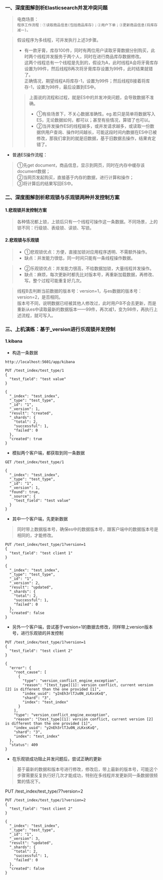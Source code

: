 ### 一、深度图解剖析Elasticsearch并发冲突问题
>电商场景：  
`程序工作流程：①读取商品信息(包括商品库存)；②用户下单；③更新商品信息(将库存减一)。`


>假设程序为多线程，可并发执行上述3步骤。
>- 有一款牙膏，库存100件，同时有两位用户读取牙膏数据分别购买，此时两个线程并发服务于两个人，同时在进行商品库存数据修改。  
这两个线程总有一个线程是先到的，假设为A，此时线程A会将牙膏库存设置为99件，然后线程B再次将牙膏库存设置为99件，此时结果就错了。  
正确情况，期望线程A将库存-1，设置为99件；然后线程B接着将库存-1，设置为98件，最后设置到ES中。  
>>上面说的流程和过程，就是ES中的并发冲突问题，会导致数据不准确。  
>>- ①有些场景下，不关心数据准确性。eg.若只是简单将数据写入ES，无论数据如何，都可以；甚至有些情况，算错了也可以。
>>- ②当并发操作ES的线程越多，或并发请求越多，或读取一份数据供用户查询、操作时间越长，可能这段时间内数据在ES中已被修改，那我们拿到的就是旧数据，基于旧数据去操作，结果肯定错了。

- 普通ES操作流程：  
>①先get document，商品信息，显示到网页，同时在内存中缓存该document数据；  
②当网页发起购买，直接基于内存的数据，进行计算和操作；  
③将计算后的结果写回ES中。

### 二、深度图解剖析悲观锁与乐观锁两种并发控制方案
#### 1.悲观锁并发控制方案
>各种情况都上锁，上锁后只有一个线程可操作这一条数据。不同场景，上的锁不同：行级锁、表级锁、读锁、写锁。

#### 2.悲观锁与乐观锁
>- ①悲观锁优点：方便，直接加锁对应用程序透明、不需额外操作。  
>- 缺点：并发能力很低，同一时间只能有一条线程操作数据。  

>- ②乐观锁优点：并发能力很高，不给数据加锁，大量线程并发操作。
>- 缺点：麻烦，每次更新时都先比对版本号，再重新加载数据，再修改、写。整个过程可能重复好几次。

>线程B去判断当前数据的版本号：version=1，与es数据的版本号：version=2，是否相同。  
版本号不同，说明数据已经被其他人修改过，此时用户B不会去更新，而是重新从es中读取最新的数据版本——99件，再次减1，变为98件，再执行上述流程，就可写入。

### 三、上机演练：基于_version进行乐观锁并发控制

#### 1.kibana
- 构造一条数据
```
http://localhost:5601/app/kibana

PUT /test_index/test_type/1
{
  "test_field": "test value"
}

{
  "_index": "test_index",
  "_type": "test_type",
  "_id": "1",
  "_version": 1,
  "result": "created",
  "_shards": {
    "total": 2,
    "successful": 1,
    "failed": 0
  },
  "created": true
}
```
- 模拟两个客户端，都获取到同一条数据

```
GET /test_index/test_type/1

{
  "_index": "test_index",
  "_type": "test_type",
  "_id": "1",
  "_version": 1,
  "found": true,
  "_source": {
    "test_field": "test value"
  }
}
```
- 其中一个客户端，先更新数据
>同时带上数据版本号，确保es中的数据版本号，跟客户端中的数据版本号是相同的，才能修改。
```
PUT /test_index/test_type/1?version=1 
{
  "test_field": "test client 1"
}

{
  "_index": "test_index",
  "_type": "test_type",
  "_id": "1",
  "_version": 2,
  "result": "updated",
  "_shards": {
    "total": 2,
    "successful": 1,
    "failed": 0
  },
  "created": false
}
```
- 另外一个客户端，尝试基于version=1的数据去修改，同样带上version版本号，进行乐观锁的并发控制
```
PUT /test_index/test_type/1?version=1 
{
  "test_field": "test client 2"
}

{
  "error": {
    "root_cause": [
      {
        "type": "version_conflict_engine_exception",
        "reason": "[test_type][1]: version conflict, current version [2] is different than the one provided [1]",
        "index_uuid": "y2nEh3rlTJu0N_zLKxsKxQ",
        "shard": "3",
        "index": "test_index"
      }
    ],
    "type": "version_conflict_engine_exception",
    "reason": "[test_type][1]: version conflict, current version [2] is different than the one provided [1]",
    "index_uuid": "y2nEh3rlTJu0N_zLKxsKxQ",
    "shard": "3",
    "index": "test_index"
  },
  "status": 409
}
```
- 在乐观锁成功阻止并发问题后，尝试正确的更新
>基于最新的数据和版本号进行修改，修改后，带上最新的版本号，可能这个步骤需要反复执行好几次才能成功，特别在多线程并发更新同一条数据很频繁的情况下。

PUT /test_index/test_type/7?version=2 
```
PUT /test_index/test_type/1?version=2
{
  "test_field": "test client 2"
}

{
  "_index": "test_index",
  "_type": "test_type",
  "_id": "1",
  "_version": 3,
  "result": "updated",
  "_shards": {
    "total": 2,
    "successful": 1,
    "failed": 0
  },
  "created": false
}
```
